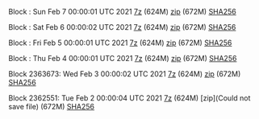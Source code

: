 Block : Sun Feb  7 00:00:01 UTC 2021 [7z]() (624M) [zip]() (672M) [SHA256]()

Block : Sat Feb  6 00:00:02 UTC 2021 [7z]() (624M) [zip]() (672M) [SHA256]()

Block : Fri Feb  5 00:00:01 UTC 2021 [7z]() (624M) [zip]() (672M) [SHA256]()

Block : Thu Feb  4 00:00:01 UTC 2021 [7z]() (624M) [zip]() (672M) [SHA256]()

Block 2363673: Wed Feb  3 00:00:02 UTC 2021 [7z](https://transfer.sh/fT53P/bootstrap.dat.20210203.7z) (624M) [zip](https://transfer.sh/TvJIk/bootstrap.dat.20210203.zip) (672M) [SHA256](https://transfer.sh/8CVHC/sha256.txt)

Block 2362551: Tue Feb  2 00:00:04 UTC 2021 [7z](https://transfer.sh/QLGT6/bootstrap.dat.20210202.7z) (624M) [zip](Could not save file) (672M) [SHA256](https://transfer.sh/aXs7D/sha256.txt)
